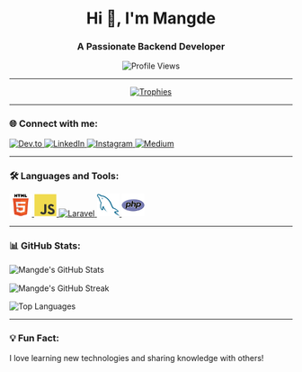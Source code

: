 <h1 align="center">Hi 👋, I'm Mangde</h1>
<h3 align="center">A Passionate Backend Developer</h3>

<p align="center">
  <img src="https://komarev.com/ghpvc/?username=mangde&label=Profile%20Views&color=0e75b6&style=flat" alt="Profile Views" />
</p>

---

<p align="center">
  <a href="https://github.com/ryo-ma/github-profile-trophy">
    <img src="https://github-profile-trophy.vercel.app/?username=mangde&theme=dracula&no-frame=true&row=1&column=7" alt="Trophies" />
  </a>
</p>

---

### 🌐 Connect with me:
<p>
  <a href="https://dev.to/gedesutrisna" target="_blank">
    <img src="https://raw.githubusercontent.com/rahuldkjain/github-profile-readme-generator/master/src/images/icons/Social/devto.svg" alt="Dev.to" height="30" width="40" />
  </a>
  <a href="https://www.linkedin.com/in/gede-sutrisna/" target="_blank">
    <img src="https://raw.githubusercontent.com/rahuldkjain/github-profile-readme-generator/master/src/images/icons/Social/linked-in-alt.svg" alt="LinkedIn" height="30" width="40" />
  </a>
  <a href="https://instagram.com/gedesutrisna9" target="_blank">
    <img src="https://raw.githubusercontent.com/rahuldkjain/github-profile-readme-generator/master/src/images/icons/Social/instagram.svg" alt="Instagram" height="30" width="40" />
  </a>
  <a href="https://medium.com/@gedesutrisna9" target="_blank">
    <img src="https://raw.githubusercontent.com/rahuldkjain/github-profile-readme-generator/master/src/images/icons/Social/medium.svg" alt="Medium" height="30" width="40" />
  </a>
</p>

---

### 🛠️ Languages and Tools:
<p>
  <a href="https://www.w3.org/html/" target="_blank" rel="noreferrer">
    <img src="https://raw.githubusercontent.com/devicons/devicon/master/icons/html5/html5-original-wordmark.svg" alt="HTML5" width="40" height="40" />
  </a>
  <a href="https://developer.mozilla.org/en-US/docs/Web/JavaScript" target="_blank" rel="noreferrer">
    <img src="https://raw.githubusercontent.com/devicons/devicon/master/icons/javascript/javascript-original.svg" alt="JavaScript" width="40" height="40" />
  </a>
  <a href="https://laravel.com/" target="_blank" rel="noreferrer">
    <img src="https://cdn.jsdelivr.net/gh/devicons/devicon/icons/laravel/laravel-plain.svg" alt="Laravel" width="40" height="40" />
  </a>
  <a href="https://www.mysql.com/" target="_blank" rel="noreferrer">
    <img src="https://raw.githubusercontent.com/devicons/devicon/master/icons/mysql/mysql-original.svg" alt="MySQL" width="40" height="40" />
  </a>
  <a href="https://www.php.net" target="_blank" rel="noreferrer">
    <img src="https://raw.githubusercontent.com/devicons/devicon/master/icons/php/php-original.svg" alt="PHP" width="40" height="40" />
  </a>
</p>

---

### 📊 GitHub Stats:
<p>
  <img align="center" src="https://github-readme-stats.vercel.app/api?username=mangde&show_icons=true&theme=dracula&hide_title=true" alt="Mangde's GitHub Stats" />
</p>
<p>
  <img align="center" src="https://github-readme-streak-stats.herokuapp.com/?user=mangde&theme=dracula" alt="Mangde's GitHub Streak" />
</p>
<p>
  <img align="center" src="https://github-readme-stats.vercel.app/api/top-langs/?username=mangde&layout=compact&theme=dracula" alt="Top Languages" />
</p>

---

### 💡 Fun Fact:
I love learning new technologies and sharing knowledge with others!
